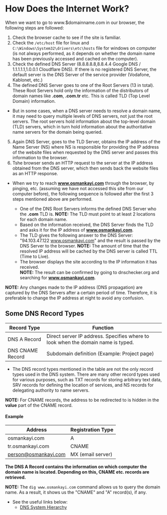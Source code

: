 # How Does the Internet Work?

When we want to go to www.$domainname.com in our browser, the following steps are followed:

1. Check the browser cache to see if the site is familiar.
2. Check the `/etc/host` file for linux and `C:\Windows\System32\drivers\etc\hosts` file for windows on computer (is not always performed, as it depends on whether the domain name has been previously accessed and cached on the computer).
3. Check the defined DNS Server (8.8.8.8.8,8.8.4.4 Google DNS / 1.1.1.1.1,1.0.0.1 Cloudflare DNS). If there is no registered DNS Server, the default server is the DNS Server of the service provider (Vodafone, Kablonet, etc.)
4. The defined DNS Server goes to one of the Root Servers (13 in total). These Root Servers hold only the information of the distributors of domain names like **.com**, **.com.tr** etc. This is called TLD (Top Level Domain) information.

- But in some cases, when a DNS server needs to resolve a domain name, it may need to query multiple levels of DNS servers, not just the root servers. The root servers hold information about the top-level domain (TLD) servers, which in turn hold information about the authoritative name servers for the domain being queried.

5. Again DNS Server, goes to the TLD Server, obtains the IP address of the Name Server (NS) where NS is responsible for providing the IP address of the website files when requested by the DNS server and passes this information to the browser.
6. Tshe browser sends an HTTP request to the server at the IP address obtained from the DNS server, which then sends back the website files as an HTTP response.

- When we try to reach **www.osmankayi.com** through the browser, by pinging, etc. (assuming we have not accessed this site from our computer before), the following sequence is followed after the first 3 steps mentioned above are performed.

  - One of the DNS Root Servers informs the defined DNS Server who the **.com** TLD is.
    **NOTE:** The TLD must point to at least 2 locations for each domain name.
  - Based on the information received, the DNS Server finds the TLD and asks it for the IP address of **www.osmankayi.com**.
  - The TLD gives the following answer to the DNS Server: "94.103.47.122 www.osmankayi.com" and the result is passed by the DNS Server to the browser.
    **NOTE:** The amount of time that the resolved IP address will be cached by the DNS server is called TTL (Time to Live).
  - The browser displays the site according to the IP information it has received.  
    **NOTE:** The result can be confirmed by going to dnschecker.org and searching for **www.osmankayi.com**.

**NOTE:** Any changes made to the IP address (DNS propagation) are captured by the DNS Servers after a certain period of time. Therefore, it is preferable to change the IP address at night to avoid any confusion.

## Some DNS Record Types

| Record Type      | Function                                                                         |
| ---------------- | -------------------------------------------------------------------------------- |
| DNS A Record     | Direct server IP address. Specifies where to look when the domain name is typed. |
| DNS CNAME Record | Subdomain definition (Example: Project page)                                     |

- The DNS record types mentioned in the table are not the only record types used in the DNS system. There are many other record types used for various purposes, such as TXT records for storing arbitrary text data, SRV records for defining the location of services, and NS records for delegating authority to name servers.

**NOTE:** For CNAME records, the address to be redirected to is hidden in the **value** part of the CNAME record.

#### Example

| Address              | Registration Type |
| -------------------- | ----------------- |
| osmankayi.com        | A                 |
| tr.osmankayi.com     | CNAME             |
| person@osmankayi.com | MX (email server) |

**The DNS A Record contains the information on which computer the domain name is located. Depending on this, CNAME etc. records are retrieved.**

**NOTE:** The `dig www.osmankayi.com` command allows us to query the domain name. As a result, it shows us the "CNAME" and "A" record(s), if any.

- See the useful links below:
  - [DNS System Hierarchy](https://pbs.twimg.com/media/FvM3S0VWcAA4B8C?format=jpg&name=large)
